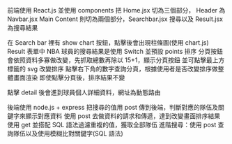 前端使用 React.js 並使用 components 把 Home.jsx 切為三個部分，
Header 為 Navbar.jsx
Main Content 則切為兩個部分，Searchbar.jsx 搜尋以及 Result.jsx 為搜尋結果

在 Search bar 裡有 show chart 按鈕，點擊後會出現柱條圖(使用 chart.js)
Result 表單中 NBA 球員的搜尋結果是使用 Switch 並預設 points 排序
分頁按鈕會依照資料多寡做改變，先抓取總數再除以 15+1，顯示分頁按鈕
並可點擊最上方<th>標籤的 svg 改變排序
點擊右下角的數字查詢分頁，根據使用者是否改變排序做整體畫面渲染
即使點擊分頁後，排序結果不變

點擊 detail 後會進到球員個人詳細資料，網址為動態路由

後端使用 node.js + express
把搜尋的值用 post 傳到後端，判斷對應的隊伍及關鍵字來顯示對應資料
使用 post 去做資料的請求和傳遞，達到改變畫面排序結果
使用 get 並搭配 SQL 語法過濾重複的值，獲取全部隊伍
進階搜尋：使用 post 查詢隊伍以及使用模糊比對關鍵字(SQL 語法)
